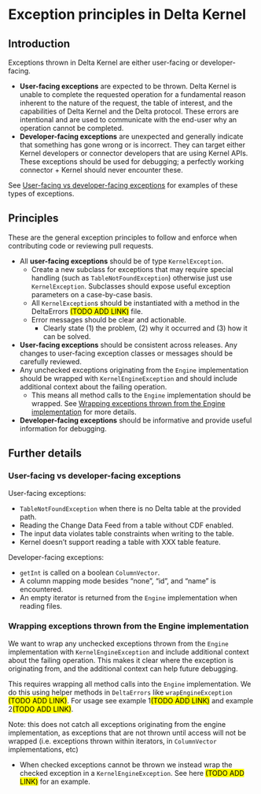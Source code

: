 # Exception principles in Delta Kernel
## Introduction
Exceptions thrown in Delta Kernel are either user-facing or developer-facing.
- **User-facing exceptions** are expected to be thrown. Delta Kernel is unable to complete the requested operation for a fundamental reason inherent to the nature of the request, the table of interest, and the capabilities of Delta Kernel and the Delta protocol. These errors are intentional and are used to communicate with the end-user why an operation cannot be completed.
- **Developer-facing exceptions** are unexpected and generally indicate that something has gone wrong or is incorrect. They can target either Kernel developers or connector developers that are using Kernel APIs. These exceptions should be used for debugging; a perfectly working connector + Kernel should never encounter these.

See [User-facing vs developer-facing exceptions](#User-facing-vs-developer-facing-exceptions) for examples of these types of exceptions.

## Principles
These are the general exception principles to follow and enforce when contributing code or reviewing pull requests.
- All **user-facing exceptions** should be of type `KernelException`.
    - Create a new subclass for exceptions that may require special handling (such as `TableNotFoundException`) otherwise just use `KernelException`. Subclasses should expose useful exception parameters on a case-by-case basis.
    - All `KernelException`s should be instantiated with a method in the DeltaErrors <mark>(TODO ADD LINK)</mark> file.
    - Error messages should be clear and actionable.
        - Clearly state (1) the problem, (2) why it occurred and (3) how it can be solved.
- **User-facing exceptions** should be consistent across releases. Any changes to user-facing exception classes or messages should be carefully reviewed.
- Any unchecked exceptions originating from the `Engine` implementation should be wrapped with `KernelEngineException` and should include additional context about the failing operation.
    - This means all method calls to the `Engine` implementation should be wrapped. See [Wrapping exceptions thrown from the Engine implementation](#Wrapping-exceptions-thrown-from-the-Engine-implementation) for more details.
- **Developer-facing exceptions** should be informative and provide useful information for debugging.

## Further details

### User-facing vs developer-facing exceptions

User-facing exceptions:
- `TableNotFoundException` when there is no Delta table at the provided path.
- Reading the Change Data Feed from a table without CDF enabled.
- The input data violates table constraints when writing to the table.
- Kernel doesn’t support reading a table with XXX table feature.

Developer-facing exceptions:
- `getInt` is called on a boolean `ColumnVector`.
- A column mapping mode besides “none”, “id”, and “name” is encountered.
- An empty iterator is returned from the `Engine` implementation when reading files.

### Wrapping exceptions thrown from the Engine implementation
We want to wrap any unchecked exceptions thrown from the `Engine` implementation with `KernelEngineException` and include additional context about the failing operation. This makes it clear where the exception is originating from, and the additional context can help future debugging.

This requires wrapping all method calls into the `Engine` implementation. We do this using helper methods in `DeltaErrors` like `wrapEngineException` <mark>(TODO ADD LINK)</mark>. For usage see example 1<mark>(TODO ADD LINK)</mark> and example 2<mark>(TODO ADD LINK)</mark>.

Note: this does not catch all exceptions originating from the engine implementation, as exceptions that are not thrown until access will not be wrapped (i.e. exceptions thrown within iterators, in `ColumnVector` implementations, etc)
- When checked exceptions cannot be thrown we instead wrap the checked exception in a `KernelEngineException`. See here <mark>(TODO ADD LINK)</mark> for an example.

